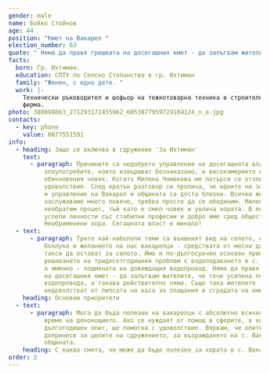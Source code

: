 ```yaml
---
gender: male
name: Бойко Стойнов
age: 44
position: "Кмет на Вакарел "
election_number: 63
quote: " Няма да правя грешката на досегашния кмет - да залъгвам жителите."
facts:
  born: Гр. Ихтиман.
  education: СПТУ по Селско Стопанство в гр. Ихтиман
  family: "Женен, с едно дете. "
  work: |-
    Технически ръководител и шофьор на тежкотоварна техника в строителна
    фирма.
photo: 380898863_271293172455962_6053877959729184124_n_e.jpg
contacts:
  - key: phone 
    value: 0877551591
info:
  - heading: Защо се включва в сдружение 'За Ихтиман'
    text:
      - paragraph: Причините са недоброто управление на досегашната власт,
          злоупотребите, които извършват безнаказано, и високомерието към
          обикновения човек. Когато Милена Чомакова ме потърси се отзовах с
          удоволствие. След кратък разговор си пролича, че идеите ни за промяна
          и управление на Вакарел и общината са доста близки. Всички жители
          заслужаваме много повече, трябва просто да се обединим. Милена започна
          необратим процес, тъй като е смел човек и увлича хората. В екипа й са
          успели личности със стабилни професии и добро име сред обществото.
          Необременени хора. Сегашната власт е минало!
  - text:
      - paragraph: Трите най-наболели теми са външният вид на селото, проблемът с
          боклука и желанието на нас вакарелци - средствата от месни данъци и
          такси да остават за селото. Има и по-дългосрочен основен приоритет -
          решаването на тридесетгодишния проблем с водоподаването в с. Вакарел,
          а именно - подмяната на довеждащия водопровод. Няма да правя грешката
          на досегашния кмет - да залъгвам жителите, че тече усилена подмяна на
          водопровода, а такава действително няма. Също така жителите
          недоволстват от липсата на каса за плащания в сградата на кметството.
    heading: Основни приоритети
  - text:
      - paragraph: Мога да бъда полезен на вакарелци с абсолютно всичко по всяко едно
          време на денонощието. Ако се нуждаят от помощ в сферите, в които имам
          дългогодишен опит, ще помогна с удоволствие. Вярвам, че опитът ми ще
          допринесе за целите на сдружението, за възраждането на с. Вакарел и на
          общината.
    heading: С какво смята, че може да бъде полезен за хората в с. Вакарел и в общината
order: 2 
---
```

